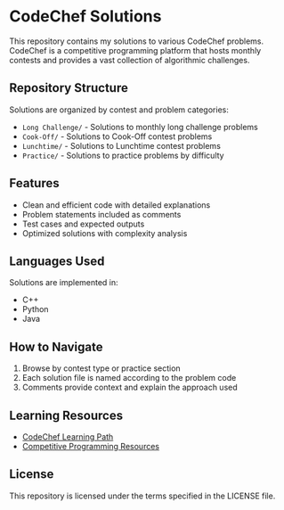 # CodeChef Solutions

This repository contains my solutions to various CodeChef problems. CodeChef is a competitive programming platform that hosts monthly contests and provides a vast collection of algorithmic challenges.

## Repository Structure

Solutions are organized by contest and problem categories:
- `Long Challenge/` - Solutions to monthly long challenge problems
- `Cook-Off/` - Solutions to Cook-Off contest problems
- `Lunchtime/` - Solutions to Lunchtime contest problems
- `Practice/` - Solutions to practice problems by difficulty

## Features

- Clean and efficient code with detailed explanations
- Problem statements included as comments
- Test cases and expected outputs
- Optimized solutions with complexity analysis

## Languages Used

Solutions are implemented in:
- C++
- Python
- Java

## How to Navigate

1. Browse by contest type or practice section
2. Each solution file is named according to the problem code
3. Comments provide context and explain the approach used

## Learning Resources

- [CodeChef Learning Path](https://www.codechef.com/learndsa)
- [Competitive Programming Resources](https://www.codechef.com/certification/data-structures-and-algorithms/prepare)

## License

This repository is licensed under the terms specified in the LICENSE file. 
